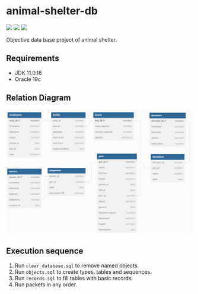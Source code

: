 # animal-shelter-db

![](https://shields.io/badge/JDK-11.0.18-coral) ![](https://shields.io/badge/version-v0.1a-aqua)  ![](https://shields.io/badge/PLSQL-red)

Objective data base project of animal shelter.

## Requirements

- JDK 11.0.18
- Oracle 19c

## Relation Diagram

<p align="center">
    <img src="images/relation-diagram.png" width="800"/> 
</p>


## Execution sequence

1. Run `clear_database.sql` to remove named objects.
2. Run `objects.sql` to create types, tables and sequences.
3. Run `records.sql` to fill tables with basic records.
4. Run packets in any order.